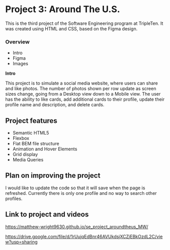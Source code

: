 # Project 3: Around The U.S.

This is the third project of the Software Engineering program at TripleTen. It was created using HTML and CSS, based on the Figma design.

### Overview

- Intro
- Figma
- Images

**Intro**

This project is to simulate a social media website, where users can share and like photos. The number of photos shown per row update as screen sizes change, going from a Desktop view down to a Mobile view. The user has the ability to like cards, add additional cards to their profile, update their profile name and description, and delete cards.

## Project features

- Semantic HTML5
- Flexbox
- Flat BEM file structure
- Animation and Hover Elements
- Grid display
- Media Queries

## Plan on improving the project

I would like to update the code so that it will save when the page is refreshed. Currently there is only one profile and no way to search other profiles.

## Link to project and videos

https://matthew-wright9630.github.io/se_project_aroundtheus_MW/

https://drive.google.com/file/d/1rUujqEdBnr46AVUkdsjXCZjEBkOzdL2C/view?usp=sharing
